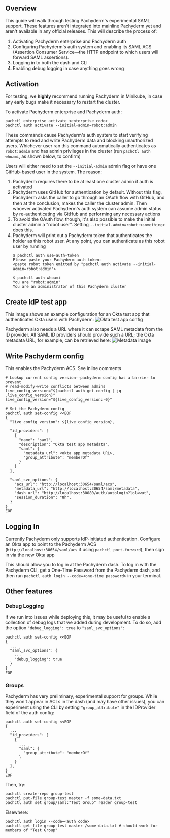 ## Overview

This guide will walk through testing Pachyderm's experimental SAML support.
These features aren't integrated into mainline Pachyderm yet and aren't
available in any official releases. This will describe the process of:

1. Activating Pachyderm enterprise and Pachyderm auth
1. Configuring Pachyderm's auth system and enabling its SAML ACS (Assertion
   Consumer Service—the HTTP endpoint to which users will forward SAML
   assertions).
1. Logging in to both the dash and CLI
1. Enabling debug logging in case anything goes wrong

## Activation

For testing, we **highly** recommend running Pachyderm in Minikube, in case any
early bugs make it necessary to restart the cluster.

To activate Pachyderm enterprise and Pachyderm auth:

```
pachctl enterprise activate <enterprise code>
pachctl auth activate --initial-admin=robot:admin
```

These commands cause Pachyderm's auth system to start verifying attempts to
read and write Pachyderm data and blocking unauthorized users. Whichever user
ran this command automatically authenticates as `robot:admin` and has admin
privileges in the cluster (run `pachctl auth whoami`, as shown below, to
confirm)

Users will either need to set the `--initial-admin` admin flag or have one
GitHub-based user in the system. The reason:
1. Pachyderm requires there to be at least one cluster admin if auth is
   activated
1. Pachyderm uses GitHub for authentication by default. Without this flag,
   Pachyderm asks the caller to go through an OAuth flow with GitHub, and then
   at the conclusion, makes the caller the cluster admin. Then whoever
   activated Pachyderm's auth system can assume admin status by
   re-authenticating via GitHub and performing any necessary actions
1. To avoid the OAuth flow, though, it's also possible to make the initial
   cluster admin a "robot user". Setting `--initial-admin=robot:<something>`
   does this.
1. Pachyderm will print out a Pachyderm token that authenticates the holder as
   this robot user. At any point, you can authenticate as this robot user by
   running
   ```
   $ pachctl auth use-auth-token
   Please paste your Pachyderm auth token:
   <paste robot token emitted by "pachctl auth activate --initial-admin=robot:admin">

   $ pachctl auth whoami
   You are "robot:admin"
   You are an administrator of this Pachyderm cluster
   ```

## Create IdP test app
This image shows an example configuration for an Okta test app that
authenticates Okta users with Pachyderm:
![Okta test app config](images/okta_form.png)

Pachyderm also needs a URL where it can scrape SAML metadata from the ID
provider. All SAML ID providers should provide such a URL; the Okta metadata
URL, for example, can be retrieved here:
![Metadata image](images/IdPMetadata_highlight.png)

## Write Pachyderm config
This enables the Pachyderm ACS. See inline comments

```
# Lookup current config version--pachyderm config has a barrier to prevent
# read-modify-write conflicts between admins
live_config_version="$(pachctl auth get-config | jq .live_config_version)"
live_config_version="${live_config_version:-0}"

# Set the Pachyderm config
pachctl auth set-config <<EOF
{
  "live_config_version": ${live_config_version},

  "id_providers": [
    {
      "name": "saml",
      "description": "Okta test app metadata",
      "saml": {
        "metadata_url": <okta app metadata URL>,
        "group_attribute": "memberOf"
      }
    }
  ],

  "saml_svc_options": {
    "acs_url": "http://localhost:30654/saml/acs",
    "metadata_url": "http://localhost:30654/saml/metadata",
    "dash_url": "http://localhost:30080/auth/autologin?lol=wut",
    "session_duration": "8h",
  }
}
EOF
```

## Logging In
Currently Pachyderm only supports IdP-initiated authentication. Configure
an Okta app to point to the Pachyderm ACS
(`http://localhost:30654/saml/acs` if using `pachctl port-forward`), then
sign in via the new Okta app

This should allow you to log in at the Pachyderm dash. To log in with the
Pachyderm CLI, get a One-Time Password from the Pachyderm dash, and then
run `pachctl auth login --code=<one-time password>` in your terminal.

## Other features
### Debug Logging
If we run into issues while deploying this, it may be useful to enable
a collection of debug logs that we added during development. To do so,
add the option `"debug_logging": true` to `"saml_svc_options"`:
```
pachctl auth set-config <<EOF
{
  ...
  "saml_svc_options": {
    ...
    "debug_logging": true
  }
}
EOF
```

### Groups
Pachyderm has very preliminary, experimental support for groups. While they won't
appear in ACLs in the dash (and may have other issues), you can experiment using
the CLI by setting `"group_attribute"` in the IDProvider field of the auth config:
```
pachctl auth set-config <<EOF
{
  ...
  "id_providers": [
    {
      ...
      "saml": {
        "group_attribute": "memberOf"
      }
    }
  ],
}
EOF
```
Then, try:
```
pachctl create-repo group-test
pachctl put-file group-test master -f some-data.txt
pachctl auth set group/saml:"Test Group" reader group-test
```
Elsewhere:
```
pachctl auth login --code=<auth code>
pachctl get-file group-test master /some-data.txt # should work for members of "Test Group"
```

